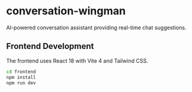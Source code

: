 # conversation-wingman
AI-powered conversation assistant providing real-time chat suggestions.

## Frontend Development
The frontend uses React 18 with Vite 4 and Tailwind CSS.

```bash
cd frontend
npm install
npm run dev
```

